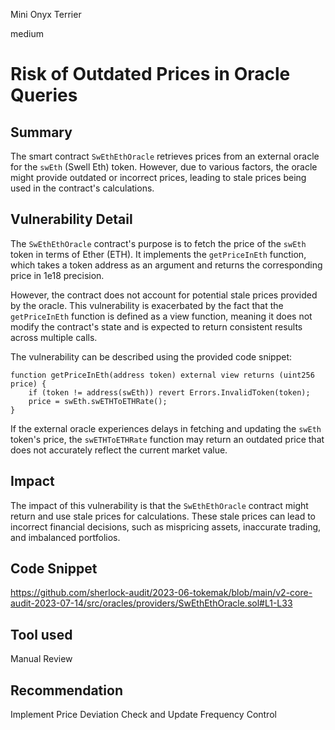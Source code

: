 Mini Onyx Terrier

medium

# Risk of Outdated Prices in Oracle Queries
## Summary
The smart contract `SwEthEthOracle` retrieves prices from an external oracle for the `swEth` (Swell Eth) token. However, due to various factors, the oracle might provide outdated or incorrect prices, leading to stale prices being used in the contract's calculations.
## Vulnerability Detail
The `SwEthEthOracle` contract's purpose is to fetch the price of the `swEth` token in terms of Ether (ETH). It implements the `getPriceInEth` function, which takes a token address as an argument and returns the corresponding price in 1e18 precision.

However, the contract does not account for potential stale prices provided by the oracle. This vulnerability is exacerbated by the fact that the `getPriceInEth` function is defined as a view function, meaning it does not modify the contract's state and is expected to return consistent results across multiple calls.

The vulnerability can be described using the provided code snippet:
```solidity
function getPriceInEth(address token) external view returns (uint256 price) {
    if (token != address(swEth)) revert Errors.InvalidToken(token);
    price = swEth.swETHToETHRate();
}
```
If the external oracle experiences delays in fetching and updating the `swEth` token's price, the `swETHToETHRate` function may return an outdated price that does not accurately reflect the current market value.
## Impact
The impact of this vulnerability is that the `SwEthEthOracle` contract might return and use stale prices for calculations. These stale prices can lead to incorrect financial decisions, such as mispricing assets, inaccurate trading, and imbalanced portfolios.
## Code Snippet
https://github.com/sherlock-audit/2023-06-tokemak/blob/main/v2-core-audit-2023-07-14/src/oracles/providers/SwEthEthOracle.sol#L1-L33
## Tool used

Manual Review

## Recommendation
Implement Price Deviation Check and Update Frequency Control